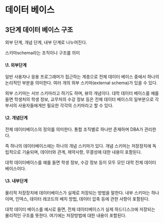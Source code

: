 # 데이터 베이스 

## 3단계 데이터 베이스 구조

외부 단계, 개념 단계, 내부 단계로 나누어진다.

스키마schema라는 조직이나 구조를 의미

 

#### \1.   외부단계

일반 사용자나 응용 프로그래머가 접근하는 계층으로 전체 데이터 베이스 중에서 하나의 논리적인 부분을 의미한다. 여러 개의 외부 스키마(external schema)가 있을 수 있다.

외부 스키마는 서브 스키마라고 하기도 하며, 뷰의 개념이다. 대학 데이터 베이스를 예를 들면 학생처의 학생 정보, 교무처의 수강 정보 등은 전체 데이터 베이스의 일부분으로 각 부서의 사용자들에게만 필요한 각각의 스키마라고 할 수 있다.

#### \2.   개념단계

전체 데이터베이스의 정의를 의미한다. 통합 조직별로 하나만 존재하며 DBA가 관리한다.

즉 하나의 데이터베이스에는 하나의 개념 스키마가 있다. 개념 스키마는 저장장치에 독립적으로 기술되며, 데이터와 관계, 제약사항, 무결성에 대한 내용이 포함된다.

대학 데이터베이스를 예를 들면 학생 정보, 수강 정보 등이 모두 모인 대학 전체 데이터베이스이다.

#### \3.   내부단계

물리적 저장장치에 데이터베이스가 실제로 저장되는 방법을 말한다. 내부 스키마는 하나이며, 인덱스, 데이터 레코드의 배치 방법, 데이터 압축 등에 관한 사항이 포함된다. 

대학 데이터 베이스를 예시로 들면, 전체 데이터베이스가 실제 하드디스크에 저장되는 물리적인 구조를 뜻한다. 여기에는 저장방법에 대한 내용이 포함된다.